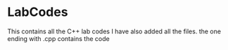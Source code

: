 # LabCodes
This contains all the  C++ lab codes
I have also added all the files.
the one ending with .cpp contains the code
